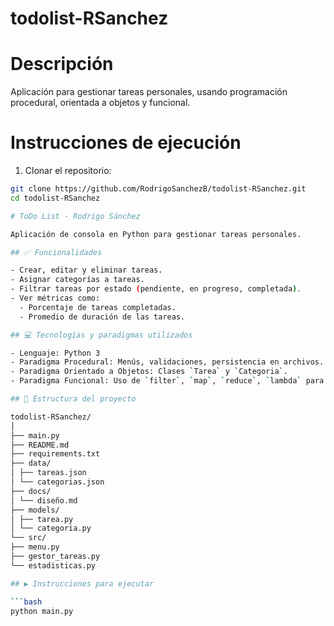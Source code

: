 # todolist-RSanchez

# Descripción
Aplicación para gestionar tareas personales, usando programación procedural, orientada a objetos y funcional.

# Instrucciones de ejecución

1. Clonar el repositorio:
```bash
git clone https://github.com/RodrigoSanchezB/todolist-RSanchez.git
cd todolist-RSanchez

# ToDo List - Rodrigo Sánchez

Aplicación de consola en Python para gestionar tareas personales.

## ✅ Funcionalidades

- Crear, editar y eliminar tareas.
- Asignar categorías a tareas.
- Filtrar tareas por estado (pendiente, en progreso, completada).
- Ver métricas como:
  - Porcentaje de tareas completadas.
  - Promedio de duración de las tareas.

## 💻 Tecnologías y paradigmas utilizados

- Lenguaje: Python 3
- Paradigma Procedural: Menús, validaciones, persistencia en archivos.
- Paradigma Orientado a Objetos: Clases `Tarea` y `Categoria`.
- Paradigma Funcional: Uso de `filter`, `map`, `reduce`, `lambda` para estadísticas.

## 📁 Estructura del proyecto

todolist-RSanchez/
│
├── main.py
├── README.md
├── requirements.txt
├── data/
│ ├── tareas.json
│ └── categorias.json
├── docs/
│ └── diseño.md
├── models/
│ ├── tarea.py
│ └── categoria.py
└── src/
├── menu.py
├── gestor_tareas.py
└── estadisticas.py

## ▶️ Instrucciones para ejecutar

```bash
python main.py
